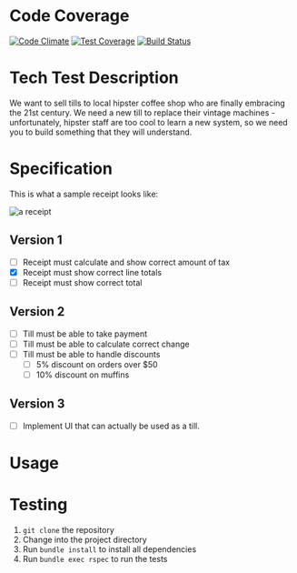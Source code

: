 # Code Coverage
[![Code Climate](https://codeclimate.com/github/zshnr/till_tech_test/badges/gpa.svg)](https://codeclimate.com/github/zshnr/till_tech_test) [![Test Coverage](https://codeclimate.com/github/zshnr/till_tech_test/badges/coverage.svg)](https://codeclimate.com/github/zshnr/till_tech_test/coverage) [![Build Status](https://travis-ci.org/zshnr/till_tech_test.svg)](https://travis-ci.org/zshnr/till_tech_test)

# Tech Test Description

We want to sell tills to local hipster coffee shop who are finally embracing the 21st century. We need a new till to replace their vintage machines - unfortunately, hipster staff are too cool to learn a new system, so we need you to build something that they will understand.

# Specification

This is what a sample receipt looks like:

![a receipt](/images/receipt.jpg)

## Version 1
- [ ] Receipt must calculate and show correct amount of tax
- [x] Receipt must show correct line totals
- [ ] Receipt must show correct total

## Version 2

- [ ] Till must be able to take payment
- [ ] Till must be able to calculate correct change
- [ ] Till must be able to handle discounts
  - [ ] 5% discount on orders over $50
  - [ ] 10% discount on muffins

## Version 3

- [ ] Implement UI that can actually be used as a till.

# Usage

# Testing

1. `git clone` the repository
2. Change into the project directory
3. Run `bundle install` to install all dependencies
4. Run `bundle exec rspec` to run the tests
